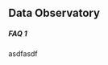 ## Data Observatory

<!-- Using level 5 headers to avoid the title being listed in the tree -->
##### FAQ 1
asdfasdf
